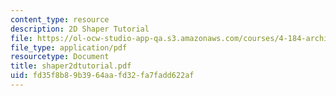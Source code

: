 ```yaml
---
content_type: resource
description: 2D Shaper Tutorial
file: https://ol-ocw-studio-app-qa.s3.amazonaws.com/courses/4-184-architectural-design-workshops-computational-design-for-housing-spring-2002/fd35f8b89b3964aafd32fa7fadd622af_shaper2dtutorial.pdf
file_type: application/pdf
resourcetype: Document
title: shaper2dtutorial.pdf
uid: fd35f8b8-9b39-64aa-fd32-fa7fadd622af
---
```

